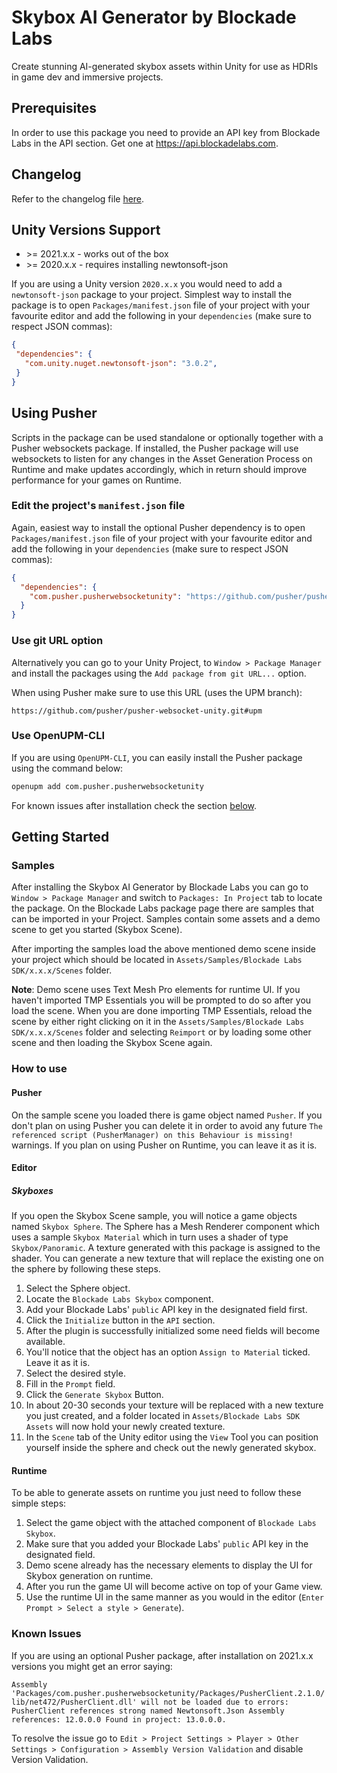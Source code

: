 # Skybox AI Generator by Blockade Labs

Create stunning AI-generated skybox assets within Unity for use as HDRIs in game dev and immersive projects.

## Prerequisites
In order to use this package you need to provide an API key from Blockade Labs in the API section.
Get one at <a href="https://api.blockadelabs.com" target="_blank">https://api.blockadelabs.com</a>.

## Changelog
Refer to the changelog file [here](CHANGELOG.md).

## Unity Versions Support

- \>= 2021.x.x - works out of the box
- \>= 2020.x.x - requires installing newtonsoft-json

If you are using a Unity version `2020.x.x` you would need to add a `newtonsoft-json` package to your project.
Simplest way to install the package is to 
open `Packages/manifest.json` file of your project with your favourite editor
and add the following in your `dependencies` (make sure to respect JSON commas):

```json
{
 "dependencies": {
   "com.unity.nuget.newtonsoft-json": "3.0.2",
 }
}
```

## Using Pusher

Scripts in the package can be used standalone or optionally together with a Pusher websockets package.
If installed, the Pusher package will use websockets to listen for any changes in the
Asset Generation Process on Runtime and make updates accordingly,
which in return should improve performance for your games on Runtime.

### Edit the project's `manifest.json` file

Again, easiest way to install the optional Pusher dependency is to
open `Packages/manifest.json` file of your project with your favourite editor
and add the following in your `dependencies` (make sure to respect JSON commas):

```json
{
  "dependencies": {
    "com.pusher.pusherwebsocketunity": "https://github.com/pusher/pusher-websocket-unity.git#upm",
  }
}
```

### Use git URL option

Alternatively you can go to your Unity Project, to `Window > Package Manager` and install the packages using the
`Add package from git URL...` option. 

When using Pusher make sure to use this URL (uses the UPM branch):

`https://github.com/pusher/pusher-websocket-unity.git#upm`

### Use OpenUPM-CLI

If you are using `OpenUPM-CLI`, you can easily install the Pusher package using the command below:

```sh
openupm add com.pusher.pusherwebsocketunity
```

For known issues after installation check the section [below](#known-issues).

## Getting Started

### Samples

After installing the Skybox AI Generator by Blockade Labs you can go to `Window > Package Manager` and switch to `Packages: In Project`
tab to locate the package. On the Blockade Labs package page there are samples that can be imported in your 
Project. Samples contain some assets and a demo scene to get you started (Skybox Scene).

After importing the samples load the above mentioned demo scene inside your project which should be located in
`Assets/Samples/Blockade Labs SDK/x.x.x/Scenes` folder.

**Note**: Demo scene uses Text Mesh Pro elements for runtime UI. If you haven't imported TMP Essentials
you will be prompted to do so after you load the scene. When you are done importing TMP Essentials, reload the scene
by either right clicking on it in the `Assets/Samples/Blockade Labs SDK/x.x.x/Scenes`
folder and selecting `Reimport` or by loading some other scene and then loading the Skybox Scene again.

### How to use

#### Pusher 

On the sample scene you loaded there is game object named `Pusher`. If you don't plan on using Pusher you can delete it in order
to avoid any future `The referenced script (PusherManager) on this Behaviour is missing!` warnings.
If you plan on using Pusher on Runtime, you can leave it as it is.

#### Editor

##### Skyboxes

If you open the Skybox Scene sample, you will notice a game objects named `Skybox Sphere`. 
The Sphere has a Mesh Renderer component which uses a sample `Skybox Material` which in turn uses a 
shader of type `Skybox/Panoramic`. A texture generated with this package is assigned to the shader. 
You can generate a new texture that will replace the existing one on the sphere by following these steps.

1. Select the Sphere object.
2. Locate the `Blockade Labs Skybox` component.
3. Add your Blockade Labs' `public` API key in the designated field first.
4. Click the `Initialize` button in the `API` section.
5. After the plugin is successfully initialized some need fields will become available.
6. You'll notice that the object has an option `Assign to Material` ticked. Leave it as it is.
7. Select the desired style.
8. Fill in the `Prompt` field.
9. Click the `Generate Skybox` Button.
10. In about 20-30 seconds your texture will be replaced with a new texture you just created, and a folder located in `Assets/Blockade Labs SDK Assets` will now hold your newly created texture.
11. In the `Scene` tab of the Unity editor using the `View` Tool you can position yourself inside the sphere and check out the newly generated skybox.

#### Runtime

To be able to generate assets on runtime you just need to follow these simple steps:

1. Select the game object with the attached component of `Blockade Labs Skybox`.
2. Make sure that you added your Blockade Labs' `public` API key in the designated field. 
3. Demo scene already has the necessary elements to display the UI for Skybox generation on runtime.
4. After you run the game UI will become active on top of your Game view.
5. Use the runtime UI in the same manner as you would in the editor (`Enter Prompt > Select a style > Generate`).

### Known Issues

If you are using an optional Pusher package, after installation on 2021.x.x versions you might get an error saying:

`Assembly 'Packages/com.pusher.pusherwebsocketunity/Packages/PusherClient.2.1.0/lib/net472/PusherClient.dll' will not be loaded due to errors:
PusherClient references strong named Newtonsoft.Json Assembly references: 12.0.0.0 Found in project: 13.0.0.0.`

To resolve the issue go to `Edit > Project Settings > Player > Other Settings > Configuration > Assembly Version Validation` and disable Version Validation.